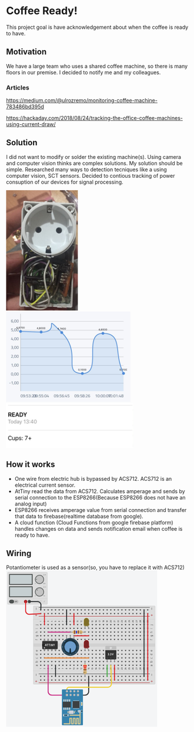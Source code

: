 # Coffee Ready!
This project goal is have acknowledgement about when the coffee is ready to have.

## Motivation
We have a large team who uses a shared coffee machine, so there is many floors in our premise. I decided to notify me and my colleagues.

### Articles
https://medium.com/@ulrozremo/monitoring-coffee-machine-783486bd395d

https://hackaday.com/2018/08/24/tracking-the-office-coffee-machines-using-current-draw/

## Solution
I did not want to modify or solder the existing machine(s). Using camera and computer vision thinks are complex solutions. My solution should be simple. 
Researched many ways to detection tecniques like a using computer vision, SCT sensors. Decided to contious tracking of power consuption of our devices for signal processing.

![](https://raw.githubusercontent.com/omerfarukz/coffee-ready/master/images/Screen%20Shot%202018-06-29%20at%2014.23.54.png)
![](https://raw.githubusercontent.com/omerfarukz/coffee-ready/master/images/Screen%20Shot%202018-06-29%20at%2014.23.34.png)
![](https://raw.githubusercontent.com/omerfarukz/coffee-ready/master/images/Screen%20Shot%202018-06-29%20at%2014.23.12.png)

## How it works
- One wire from electric hub is bypassed by ACS712. ACS712 is an electrical current sensor.
- AtTiny read the data from ACS712. Calculates amperage and sends by serial connection to the ESP8266(Because ESP8266 does not have an analog input)
- ESP8266 receives amperage value from serial connection and transfer that data to firebase(realtime database from google).
- A cloud function (Cloud Functions from google firebase platform) handles changes on data and sends notification email when coffee is ready to have.

## Wiring 
Potantiometer is used as a sensor(so, you have to replace it with ACS712)
![Potantiometer is used as a sensor](https://raw.githubusercontent.com/omerfarukz/coffee-ready/master/images/Screen%20Shot%202018-07-25%20at%2013.30.21.png)



